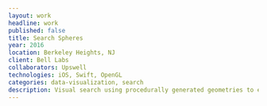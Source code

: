 ```yaml
---
layout: work
headline: work
published: false
title: Search Spheres
year: 2016
location: Berkeley Heights, NJ
client: Bell Labs
collaborators: Upswell
technologies: iOS, Swift, OpenGL
categories: data-visualization, search
description: Visual search using procedurally generated geometries to explore result relevance
---
```

